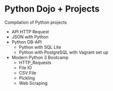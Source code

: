 # Python Dojo + Projects
Compilation of Python projects

+ API HTTP Request
+ JSON with Python
+ Python DB-API
   + Python with SQL Lite
   + Python with PostgreSQL with Vagrant set up
+ Modern Python 3 Bootcamp
   + HTTP_Requests
   + File IO
   + CSV File
   + Pickling
   + Web Scraping